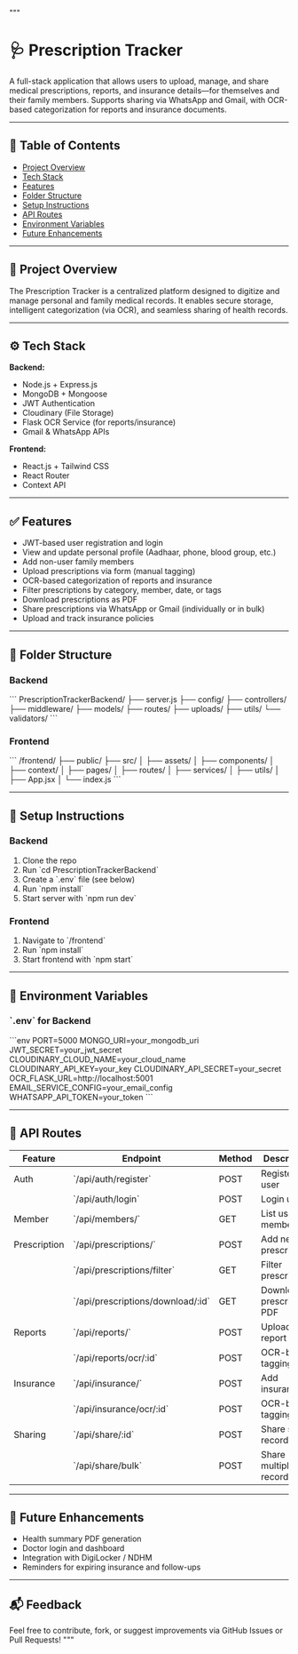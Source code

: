 """
# 🩺 Prescription Tracker

A full-stack application that allows users to upload, manage, and share medical prescriptions, reports, and insurance details—for themselves and their family members. Supports sharing via WhatsApp and Gmail, with OCR-based categorization for reports and insurance documents.

---

## 📌 Table of Contents

- [Project Overview](#project-overview)
- [Tech Stack](#tech-stack)
- [Features](#features)
- [Folder Structure](#folder-structure)
- [Setup Instructions](#setup-instructions)
- [API Routes](#api-routes)
- [Environment Variables](#environment-variables)
- [Future Enhancements](#future-enhancements)

---

## 📖 Project Overview

The Prescription Tracker is a centralized platform designed to digitize and manage personal and family medical records. It enables secure storage, intelligent categorization (via OCR), and seamless sharing of health records.

---

## ⚙️ Tech Stack

**Backend:**
- Node.js + Express.js
- MongoDB + Mongoose
- JWT Authentication
- Cloudinary (File Storage)
- Flask OCR Service (for reports/insurance)
- Gmail & WhatsApp APIs

**Frontend:**
- React.js + Tailwind CSS
- React Router
- Context API

---

## ✅ Features

- JWT-based user registration and login
- View and update personal profile (Aadhaar, phone, blood group, etc.)
- Add non-user family members
- Upload prescriptions via form (manual tagging)
- OCR-based categorization of reports and insurance
- Filter prescriptions by category, member, date, or tags
- Download prescriptions as PDF
- Share prescriptions via WhatsApp or Gmail (individually or in bulk)
- Upload and track insurance policies

---

## 📁 Folder Structure

### Backend

\`\`\`
PrescriptionTrackerBackend/
├── server.js
├── config/
├── controllers/
├── middleware/
├── models/
├── routes/
├── uploads/
├── utils/
└── validators/
\`\`\`

### Frontend

\`\`\`
/frontend/
├── public/
├── src/
│   ├── assets/
│   ├── components/
│   ├── context/
│   ├── pages/
│   ├── routes/
│   ├── services/
│   ├── utils/
│   ├── App.jsx
│   └── index.js
\`\`\`

---

## 🚀 Setup Instructions

### Backend

1. Clone the repo
2. Run \`cd PrescriptionTrackerBackend\`
3. Create a \`.env\` file (see below)
4. Run \`npm install\`
5. Start server with \`npm run dev\`

### Frontend

1. Navigate to \`/frontend\`
2. Run \`npm install\`
3. Start frontend with \`npm start\`

---

## 🔐 Environment Variables

### \`.env\` for Backend

\`\`\`env
PORT=5000
MONGO_URI=your_mongodb_uri
JWT_SECRET=your_jwt_secret
CLOUDINARY_CLOUD_NAME=your_cloud_name
CLOUDINARY_API_KEY=your_key
CLOUDINARY_API_SECRET=your_secret
OCR_FLASK_URL=http://localhost:5001
EMAIL_SERVICE_CONFIG=your_email_config
WHATSAPP_API_TOKEN=your_token
\`\`\`

---

## 📡 API Routes

| Feature        | Endpoint                         | Method | Description                         |
|----------------|----------------------------------|--------|-------------------------------------|
| Auth           | \`/api/auth/register\`             | POST   | Register user                       |
|                | \`/api/auth/login\`                | POST   | Login user                          |
| Member         | \`/api/members/\`                  | GET    | List user’s members                 |
| Prescription   | \`/api/prescriptions/\`            | POST   | Add new prescription                |
|                | \`/api/prescriptions/filter\`      | GET    | Filter prescriptions                |
|                | \`/api/prescriptions/download/:id\`| GET    | Download prescription PDF           |
| Reports        | \`/api/reports/\`                  | POST   | Upload report                       |
|                | \`/api/reports/ocr/:id\`           | POST   | OCR-based tagging                   |
| Insurance      | \`/api/insurance/\`                | POST   | Add insurance                       |
|                | \`/api/insurance/ocr/:id\`         | POST   | OCR-based tagging                   |
| Sharing        | \`/api/share/:id\`                 | POST   | Share single record                 |
|                | \`/api/share/bulk\`                | POST   | Share multiple records              |

---

## 🧠 Future Enhancements

- Health summary PDF generation
- Doctor login and dashboard
- Integration with DigiLocker / NDHM
- Reminders for expiring insurance and follow-ups

---

## 📬 Feedback

Feel free to contribute, fork, or suggest improvements via GitHub Issues or Pull Requests!
"""
